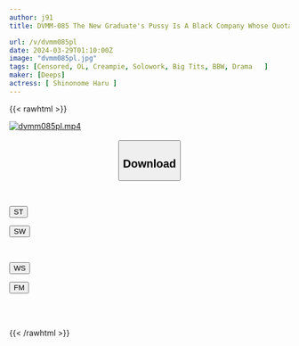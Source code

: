 ```yaml
---
author: j91
title: DVMM-085 The New Graduate's Pussy Is A Black Company Whose Quota Is Sexual Desire Processing. Creampie Semen Toilet Charge; Haru Shinonome, 1st Year At The Company Morning Assembly / Immediate Sex At The Desk / 4P Orgy In The Department / Electric Massager In The Office / Creampie Outside / Copy Machine Standing Doggy Style / Lunch / Titty Fuck / Toy Attack / Office Affair / Raw Sex Creampie /leaving Work

url: /v/dvmm085pl
date: 2024-03-29T01:10:00Z
image: "dvmm085pl.jpg"
tags: [Censored, OL, Creampie, Solowork, Big Tits, BBW, Drama	]
maker: [Deeps]
actress: [ Shinonome Haru ]
---
```



{{< rawhtml >}}

<div class="video" data-videoid="7wjMowo0QYhA7qj">
    <a href="javascript:;">
        <img src="/v/dvmm085pl/dvmm085pl.jpg" width="WIDTH" height="HEIGHT" alt="dvmm085pl.mp4" loading="lazy">
    </a>
</div>

<script type="text/javascript" src="https://j91.asia/asset/on-demand-st.js"></script>

<br>
  <link rel="stylesheet" href="https://j91.asia/asset/bs5.css">
  
  <center>
  <button class="btn btn-primary" type="button" data-bs-toggle="collapse" data-bs-target=".multi-collapse" aria-expanded="false" aria-controls="multiCollapseExample1 multiCollapseExample2"><h2>Download</h2></button></center>
</p>
<div class="row">
  <div class="col">
    <div class="collapse multi-collapse" id="multiCollapseExample1">
      <div class="card card-body">
	      	      <br>
<div class="buttons">  
<p><a href="https://streamtape.to/v/7wjMowo0QYhA7qj" target="_blank"><button class="btn-hover color-3"><i class="fa fa-download"></i> ST</button></a></p>
<p><a href="https://asnwish.com/3ss4vycc4hzs" target="_blank"><button class="btn-hover color-2"><i class="fa fa-download"></i> SW</button></a></p></div>
    </div>
  </div>
</div>
  <div class="col">
    <div class="collapse multi-collapse" id="multiCollapseExample2">
      <div class="card card-body">
	      <br>
<div class="buttons">
<p><a href="https://wolfstream.tv/brhh7xo41k2g"><button class="btn-hover color-9"><i class="fa fa-download"></i> WS</button></a></p>
<p><a href="https://filemoon.sx/d/09x3xbjjw8r1"><button class="btn-hover color-8"><i class="fa fa-download"></i> FM</button></a></p></div>
<br><br>
      </div>
    </div>
  </div>
</div>

{{< /rawhtml >}}